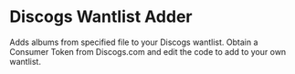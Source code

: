 
<h1>Discogs Wantlist Adder</h1>

Adds albums from specified file to your Discogs wantlist.
Obtain a Consumer Token from Discogs.com and edit the code to add to your own wantlist.

